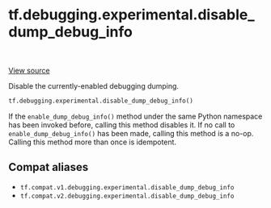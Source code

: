 <div itemscope itemtype="http://developers.google.com/ReferenceObject">
<meta itemprop="name" content="tf.debugging.experimental.disable_dump_debug_info" />
<meta itemprop="path" content="Stable" />
</div>

# tf.debugging.experimental.disable_dump_debug_info

<!-- Insert buttons and diff -->

<table class="tfo-notebook-buttons tfo-api" align="left">
</table>

<a target="_blank" href="/code/stable/tensorflow/python/debug/lib/dumping_callback.py">View source</a>



Disable the currently-enabled debugging dumping.

``` python
tf.debugging.experimental.disable_dump_debug_info()
```



<!-- Placeholder for "Used in" -->

If the `enable_dump_debug_info()` method under the same Python namespace
has been invoked before, calling this method disables it. If no call to
`enable_dump_debug_info()` has been made, calling this method is a no-op.
Calling this method more than once is idempotent.

## Compat aliases

* `tf.compat.v1.debugging.experimental.disable_dump_debug_info`
* `tf.compat.v2.debugging.experimental.disable_dump_debug_info`


